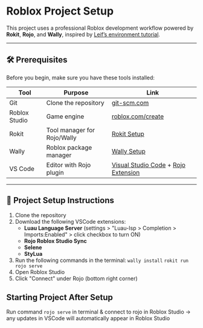 # Roblox Project Setup

This project uses a professional Roblox development workflow powered by **Rokit**, **Rojo**, and **Wally**, inspired by [Leif’s environment tutorial](https://www.youtube.com/watch?v=IJDg6tRJmHo).

---

## 🛠️ Prerequisites

Before you begin, make sure you have these tools installed:

| Tool              | Purpose                            | Link |
|-------------------|-------------------------------------|------|
| Git               | Clone the repository                | [git-scm.com](https://git-scm.com/) |
| Roblox Studio     | Game engine                         | [roblox.com/create](https://www.roblox.com/create) |
| Rokit             | Tool manager for Rojo/Wally         | [Rokit Setup](https://github.com/rojo-rbx/rojo#rokit) |
| Wally             | Roblox package manager              | [Wally Setup](https://github.com/UpliftGames/wally) |
| VS Code           | Editor with Rojo plugin             | [Visual Studio Code](https://code.visualstudio.com/) + [Rojo Extension](https://marketplace.visualstudio.com/items?itemName=evaera.vscode-rojo) |

---

## 🚀 Project Setup Instructions

1. Clone the repository
2. Download the following VSCode extensions:
    - **Luau Language Server** (settings > "Luau-Isp > Completion > Imports:Enabled" > click checkbox to turn ON)
    - **Rojo Roblox Studio Sync**
    - **Selene**
    - **StyLua**
3. Run the following commands in the terminal:
`wally install`
`rokit run rojo serve`
4. Open Roblox Studio
5. Click "Connect" under Rojo (bottom right corner)

## Starting Project After Setup
Run command `rojo serve` in terminal & connect to rojo in Roblox Studio -> any updates in VSCode will automatically appear in Roblox Studio
